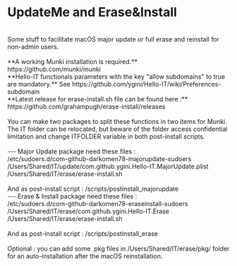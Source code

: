 # UpdateMe and Erase&Install #
<br/>
Some stuff to facilitate macOS major update or full erase and reinstall for non-admin users.<br/>
<br/>
**A working Munki installation is required.** https://github.com/munki/munki <br/>
**Hello-IT functionals parameters with the key "allow subdomains" to true are mandatory.** See https://github.com/ygini/Hello-IT/wiki/Preferences-subdomain<br/>
**Latest release for erase-install.sh file can be found here :** https://github.com/grahampugh/erase-install/releases<br/>
<br/>
You can make two packages to split these functions in two items for Munki.<br/>
The IT folder can be relocated, but beware of the folder access confidential limitation and change ITFOLDER variable in both post-install scripts.<br/>
<br/>
---
Major Update package need these files : <br/>
/etc/sudoers.d/com-github-darkomen78-majorupdate-sudoers<br/>
/Users/Shared/IT/update/com.github.ygini.Hello-IT.MajorUpdate.plist<br/>
/Users/Shared/IT/erase/erase-install.sh <br/>
<br/>
And as post-install script : /scripts/postinstall_majorupdate<br/>
---
Erase & Install package need these files :<br/>
/etc/sudoers.d/com-github-darkomen78-eraseinstall-sudoers<br/>
/Users/Shared/IT/erase/com.github.ygini.Hello-IT.Erase<br/>
/Users/Shared/IT/erase/erase-install.sh <br/>
<br/>
And as post-install script : /scripts/postinstall_erase<br/>
<br/>
Optional : you can add some .pkg files in /Users/Shared/IT/erase/pkg/ folder for an auto-installation after the macOS reinstallation.<br/>